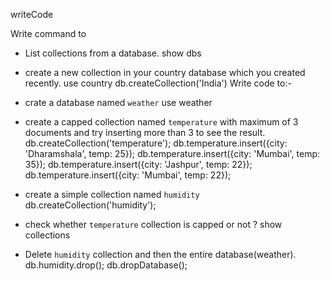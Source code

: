 writeCode

Write command to

- List collections from a database.
show dbs
- create a new collection in your country database which you created recently.
use country 
db.createCollection('India')
Write code to:-

- crate a database named `weather`
use weather
- create a capped collection named `temperature` with maximum of 3 documents and try inserting more than 3 to see the result.
db.createCollection('temperature');
db.temperature.insert({city: 'Dharamshala', temp: 25});
db.temperature.insert({city: 'Mumbai', temp: 35});
db.temperature.insert({city: 'Jashpur', temp: 22});
db.temperature.insert({city: 'Mumbai', temp: 22});



- create a simple collection named `humidity`
db.createCollection('humidity');
- check whether `temperature` collection is capped or not ?
show collections
- Delete `humidity` collection and then the entire database(weather).
db.humidity.drop();
db.dropDatabase();